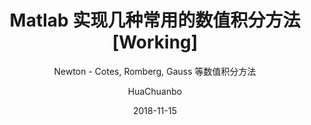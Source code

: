---
layout:     post
title:      Matlab 实现几种常用的数值积分方法 [Working]
subtitle:  Newton - Cotes, Romberg, Gauss 等数值积分方法
date:       2018-11-15
author:     HuaChuanbo
header-img: img/post-bg-database.jpg
catalog: true
tags:
    - Matlab
    - Numerical Analysis
---